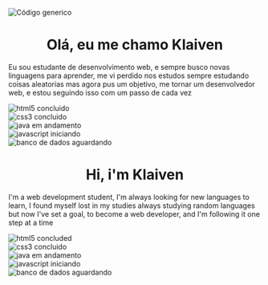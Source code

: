 ![Código generico](https://user-images.githubusercontent.com/95566189/180918660-37e04fdf-e4be-4978-aa52-40d537f5ea14.jpeg)
<h1 align="center">Olá, eu me chamo Klaiven</h1>
<p>Eu sou estudante de desenvolvimento web, e sempre busco novas linguagens para aprender, me vi perdido nos estudos sempre estudando coisas aleatorias mas agora pus um objetivo, me tornar um desenvolvedor web, e estou seguindo isso com um passo de cada vez</p>

![html5 concluido](https://img.shields.io/badge/HTML5-CONCLUIDO-green)<br />
![css3 concluido](https://img.shields.io/badge/CSS3-CONCLUIDO-green)<br />
![java em andamento](https://img.shields.io/badge/JAVA-EM%20ANDAMENTO-blue)<br />
![javascript iniciando](https://img.shields.io/badge/JavaScript-INICIANDO-orange)<br />
![banco de dados aguardando](https://img.shields.io/badge/MySQL-...-inactive)<br />


<h1 align="center">Hi, i'm Klaiven</h1>
<p>I'm a web development student, I'm always looking for new languages ​​to learn, I found myself lost in my studies always studying random languages ​​but now I've set a goal, to become a web developer, and I'm following it one step at a time</p>

![html5 concluded](https://img.shields.io/badge/HTML5-CONCLUDED-green)<br />
![css3 concluido](https://img.shields.io/badge/CSS3-CONCLUDED-green)<br />
![java em andamento](https://img.shields.io/badge/JAVA-IN%20PROGRESS-blue)<br />
![javascript iniciando](https://img.shields.io/badge/JavaScript-STARTING-orange)<br />
![banco de dados aguardando](https://img.shields.io/badge/MySQL-...-inactive)<br />
